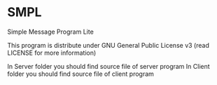 # SMPL
Simple Message Program Lite



This program is distribute under GNU General Public License v3 (read LICENSE for more information)

In Server folder you should find source file of server program
In Client folder you should find source file of client program

